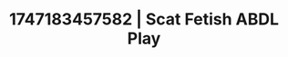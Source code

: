 ---
categories:
- Vocal tease
- Bedroom eyes
- JOI (jerk off instructions)
- Anime
- CPR fetish
image: /assets/images/1747183457582.jpg
layout: post
seo:
  description: Featured content with high-quality Scat Fetish, ABDL Play. HD images
    available.
  keywords: Scat Fetish, ABDL Play
  og_image: /assets/images/1747183457582.jpg
  schema_type: VisualArtwork
tags:
- '#1747183457582'
- Scat Fetish
- ABDL Play
title: 1747183457582 | Scat Fetish ABDL Play
---